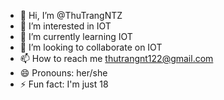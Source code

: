 - 👋 Hi, I’m @ThuTrangNTZ
- 👀 I’m interested in IOT
- 🌱 I’m currently learning IOT
- 💞️ I’m looking to collaborate on IOT
- 📫 How to reach me thutrangnt122@gmail.com
- 😄 Pronouns: her/she
- ⚡ Fun fact: I'm just 18 

<!---
ThuTrangNTZ/ThuTrangNTZ is a ✨ special ✨ repository because its `README.md` (this file) appears on your GitHub profile.
You can click the Preview link to take a look at your changes.
--->
